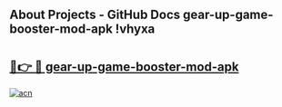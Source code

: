 ## About Projects - GitHub Docs gear-up-game-booster-mod-apk !vhyxa

# <h2><a href="https://andorid.site?title=gear-up-game-booster-mod-apk&ref=13PRO">🔗👉 🔴 gear-up-game-booster-mod-apk</a></h2>

[![acn](https://github.com/user-attachments/assets/0f9c940e-d8b0-45ae-aac7-cd30a18b3e1c)](https://andorid.site?title=gear-up-game-booster-mod-apk&ref=13PRO)

